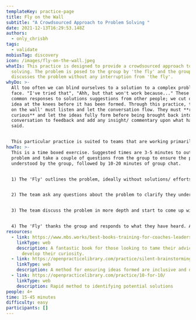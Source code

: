 ```yaml
---
templateKey: practice-page
title: Fly on the Wall
subtitle: "A Crowdsourced Approach to Problem Solving "
date: 2021-12-13T16:29:53.148Z
authors:
  - only_chrisbh
tags:
  - validate
mobiusTag: discovery
icon: /images/fly-on-the-wall.jpeg
whatIs: This practice is designed to provide a crowdsourced approach to problem
  solving. The problem is posed to the group by 'the fly' and the group then
  discusses the problem without any interruption from 'the fly'.
whyDo: >-
  All too often we can blind ourselves to a solution to a complex problem we
  face. "I've tried that", "Ahh, but that won't work because..." These are
  common responses to solutions suggestions from other people; we cut off the
  idea at the knees before it has been formed. Through this practice, the 'fly
  on the wall' must listen and let the conversation flow. They must **remain
  curious** and let the ideas fully form before being brought back into the
  conversation to feedback and add any insight/ commentary upon what has been
  said. 


  This particular practice is suited to teams that are working primarily as individuals or pairs rather than those practiced in a 'mob to learn, pair to build' approach. It's a great way to demonstrate the power of group think and inclusive problem solving.
howTo: >-
  This is a time boxed exercise. Suggested times are 3-5 minutes to outline the
  problem and take a couple of questions from the group to ensure the problem is
  understood by the group, followed by 10-20 minutes of group chat. 


  1) The 'Fly' outlines the problem, ideally without solutions/ efforts to date. These can be discussed later where applicable. 


  2) The team ask any questions about the problem to clarify they understand the problem space.


  3) The team discuss the problem in more depth and start to come up with possible solutions. This practice can be paired with practices such as [10 for 10](https://openpracticelibrary.com/practice/10-for-10/) and [Silent Brainstorming](https://openpracticelibrary.com/practice/silent-brainstorming-brainwriting/) during the group thinking exercise. The 'Fly' listens curiously and makes notes.


  4) The 'Fly' thanks the group and responds to what they have heard. At this point the fly might have some next steps and is ready to move on, they may request to dive into the details from what they have heard, or they may provide further information; e.g., if they have already tried a solution as it was stated and have details/ evidence to bring to the table, this may then lead to a repeat of step 3.
resources:
  - link: https://www.mbs.works/best-books-training-for-coaches-leaders-and-mentors/the-advice-trap/
    linkType: web
    description: A fantastic book for those looking to tame their advice monster and
      develop their curiosity.
  - link: https://openpracticelibrary.com/practice/silent-brainstorming-brainwriting/
    linkType: web
    description: A method for ensuring ideas formed are inclusive and diverse
  - link: https://openpracticelibrary.com/practice/10-for-10/
    linkType: web
    description: Rapid method to identifying potential solutions
people: 4+
time: 15-45 minutes
difficulty: easy
participants: []
---
```

